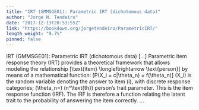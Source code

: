 ```yaml
---
title: "IRT (GMMSGE01): Parametric IRT (dichotomous data)"
author: "Jorge N. Tendeiro"
date: "2017-12-13T20:53:55Z"
link: "https://bookdown.org/jorgetendeiro/ParametricIRT/"
length_weight: "9.7%"
pinned: false
---
```


IRT (GMMSGE01): Parametric IRT (dichotomous data) [...] Parametric item response theory (IRT) provides a theoretical framework that allows modeling the relationship \[\text{item} \longleftrightarrow \text{person}\] by means of a mathematical function: \[P(X_i = c|\theta_n) = f(\theta_n)\] \(X_i\) is the random variable denoting the answer to item \(i\), with discrete response categories; \(\theta_n=\) \(n^\text{th}\) person’s trait parameter. This is the item response function (IRF). The IRF is therefore a function relating the latent trait to the probability of answering the item correctly. ...

